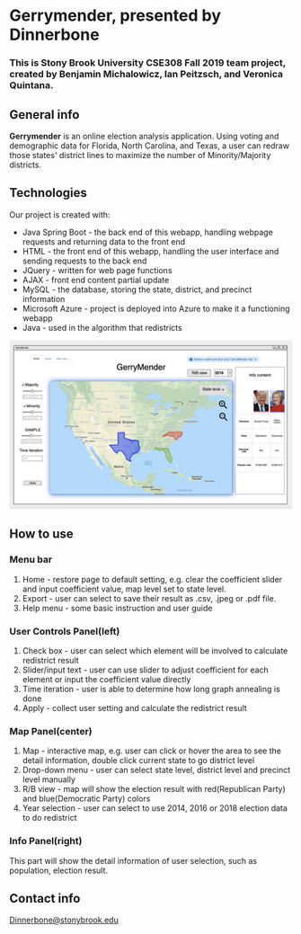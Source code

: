 # Gerrymender, presented by Dinnerbone

### This is Stony Brook University CSE308 Fall 2019 team project, created by Benjamin Michalowicz, Ian Peitzsch, and Veronica Quintana.

## General info

**Gerrymender** is an online election analysis application. Using voting and demographic data for Florida, North Carolina, and Texas, a user can redraw those states' district lines to maximize the number of Minority/Majority districts.
	
## Technologies
Our project is created with:
* Java Spring Boot - the back end of this webapp, handling webpage requests and returning data to the front end
* HTML - the front end of this webapp, handling the user interface and sending requests to the back end
* JQuery - written for web page functions
* AJAX - front end content partial update 
* MySQL - the database, storing the state, district, and precinct information
* Microsoft Azure - project is deployed into Azure to make it a functioning webapp
* Java - used in the algorithm that redistricts


![image](https://github.com/BTMichalowicz/Gerry-mender/blob/master/State%20page.png)
## How to use
### Menu bar
1. Home - restore page to default setting, e.g. clear the coefficient slider and input coefficient  value, map level set to state level.
2. Export - user can select to save their result as .csv, .jpeg or .pdf file.
3. Help menu - some basic instruction and user guide

### User Controls Panel(left)
1. Check box - user can select which element will be involved to calculate redistrict result
2. Slider/input text - user can use slider to adjust coefficient for each element or input the coefficient value directly
3. Time iteration - user is able to determine how long graph annealing is done
4. Apply - collect user setting and calculate the redistrict result

### Map Panel(center)
1. Map - interactive map, e.g. user can click or hover the area to see the detail information, double click current state to go district level
2. Drop-down menu - user can select state level, district level and precinct level manually
3. R/B view - map will show the election result with red(Republican Party) and blue(Democratic Party) colors
4. Year selection - user can select to use 2014, 2016 or 2018 election data to do redistrict

### Info Panel(right)
This part will show the detail information of user selection, such as population, election result.



## Contact info

Dinnerbone@stonybrook.edu

